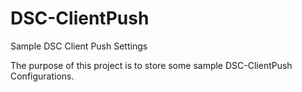 # DSC-ClientPush
Sample DSC Client Push Settings

The purpose of this project is to store some sample DSC-ClientPush Configurations.
